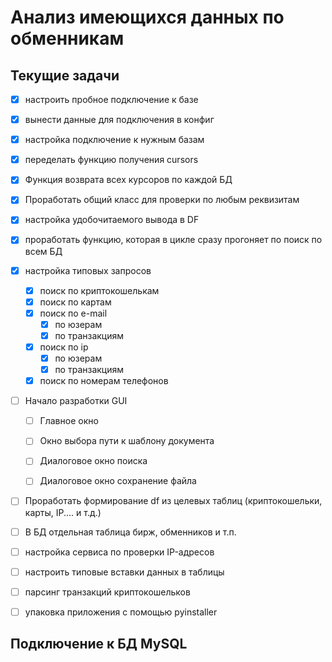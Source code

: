 # Анализ имеющихся данных по обменникам

## Текущие задачи
 - [x] настроить пробное подключение к базе
 - [x] вынести данные для подключения в конфиг
 - [x] настройка подключение к нужным базам
 - [x] переделать функцию получения cursors
 - [x] Функция возврата всех курсоров по каждой БД
 - [x] Проработать общий класс для проверки по любым реквизитам
 - [x] настройка удобочитаемого вывода в DF
 - [x] проработать функцию, которая в цикле сразу прогоняет по поиск по всем БД
 - [x] настройка типовых запросов
     - [x] поиск по криптокошелькам
     - [x] поиск по картам
     - [x] поиск по e-mail
       - [x] по юзерам
       - [x] по транзакциям
     - [x] поиск по ip
       - [x] по юзерам
       - [x] по транзакциям
     - [x] поиск по номерам телефонов

 - [ ] Начало разработки GUI
   - [ ] Главное окно
   - [ ] Окно выбора пути к шаблону документа
   - [ ] Диалоговое окно поиска
   - [ ] Диалоговое окно сохранение файла
 

 - [ ] Проработать формирование df из целевых таблиц (криптокошельки, карты, IP.... и т.д.)
 - [ ] В БД отдельная таблица бирж, обменников и т.п.
 - [ ] настройка сервиса по проверки IP-адресов
 - [ ] настроить типовые вставки данных в таблицы
 - [ ] парсинг транзакций криптокошельков


 - [ ] упаковка приложения с помощью pyinstaller



## Подключение к БД MySQL






